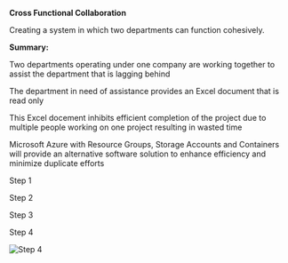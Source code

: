 <p> <strong>Cross Functional Collaboration</strong></p>

Creating a system in which two departments can function cohesively.

<p> <strong>Summary:</strong></p>

  Two departments operating under one company are working together to assist the department that is lagging behind
  
  The department in need of assistance provides an Excel document that is read only
  
  This Excel docement inhibits efficient completion of the project due to multiple people working on one project resulting in wasted time
  
  Microsoft Azure with Resource Groups, Storage Accounts and Containers will provide an alternative software solution to enhance efficiency and minimize duplicate efforts

Step 1

Step 2

Step 3

Step 4

![Step 4](https://github.com/jasminesguillory/crossfunctionalcollaboration/assets/144185629/3ef9ed33-9df1-4c59-ae61-c0f44ec1e46a)
